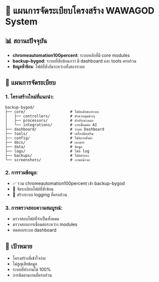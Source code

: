 # 🎯 แผนการจัดระเบียบโครงสร้าง WAWAGOD System

## 📊 สถานะปัจจุบัน
- **chromeautomation100percent**: ระบบหลักที่มี core modules
- **backup-bygod**: ระบบที่ซับซ้อนกว่า มี dashboard และ tools ครบถ้วน
- **ข้อมูลซ้ำซ้อน**: ไฟล์ที่ซ้ำกันระหว่างทั้งสองระบบ

## 🔄 แผนการจัดระเบียบ

### 1. โครงสร้างใหม่ที่แนะนำ:
```
backup-bygod/
├── core/                    # ไฟล์หลักของระบบ
│   ├── controllers/         # ตัวควบคุมต่างๆ
│   ├── processors/          # ตัวประมวลผล
│   └── integrations/        # การเชื่อมต่อ AI
├── dashboard/               # ระบบ Dashboard
├── tools/                   # เครื่องมือเสริม
├── config/                  # ไฟล์การตั้งค่า
├── docs/                    # เอกสาร
├── data/                    # ข้อมูล
├── logs/                    # ไฟล์ log
├── backups/                 # ไฟล์สำรอง
└── screenshots/             # ภาพหน้าจอ
```

### 2. การรวมข้อมูล:
- ✅ รวม chromeautomation100percent เข้า backup-bygod
- 🔄 จัดระเบียบไฟล์ที่ซ้ำซ้อน
- 📝 สร้างระบบ logging ที่ครบถ้วน

### 3. การตรวจสอบความสมบูรณ์:
- ตรวจสอบไฟล์ที่จำเป็นทั้งหมด
- ตรวจสอบการเชื่อมต่อระหว่าง modules
- ทดสอบระบบ dashboard

## 🎯 เป้าหมาย
- โครงสร้างที่เข้าใจง่าย
- ไม่สูญเสียข้อมูล
- ระบบที่ทำงานได้ 100%
- การติดตามงานที่ครบถ้วน 